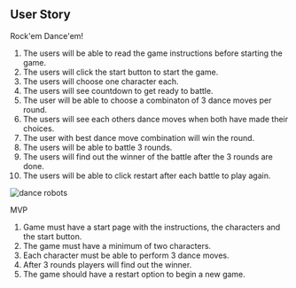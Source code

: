 ## User Story

Rock'em Dance'em!

1. The users will be able to read the game instructions before starting the game.
2. The users will click the start button to start the game.
3. The users will choose one character each.
4. The users will see countdown to get ready to battle.
5. The user will be able to choose a combinaton of 3 dance moves per round.
6. The users will see each others dance moves when both have made their choices.
7. The user with best dance move combination will win the round.
8. The users will be able to battle 3 rounds.
9. The users will find out the winner of the battle after the 3 rounds are done.
10. The users will be able to click restart after each battle to play again. 

![dance robots](https://i.imgur.com/5o03RJy.jpg)

MVP

1. Game must have a start page with the instructions, the characters and the start button.
2. The game must have a minimum of two characters.
2. Each character must be able to perform 3 dance moves.
4. After 3 rounds players will find out the winner.
5. The game should have a restart option to begin a new game.

